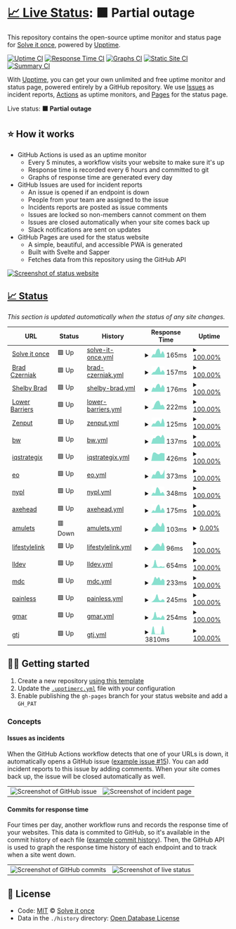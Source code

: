 # [📈 Live Status](https://status.solveitonce.com): <!--live status--> **🟧 Partial outage**

This repository contains the open-source uptime monitor and status page for [Solve it once](https://solveitonce.com), powered by [Upptime](https://github.com/upptime/upptime).

[![Uptime CI](https://github.com/solve-it-once/upptime/workflows/Uptime%20CI/badge.svg)](https://github.com/solve-it-once/upptime/actions?query=workflow%3A%22Uptime+CI%22)
[![Response Time CI](https://github.com/solve-it-once/upptime/workflows/Response%20Time%20CI/badge.svg)](https://github.com/solve-it-once/upptime/actions?query=workflow%3A%22Response+Time+CI%22)
[![Graphs CI](https://github.com/solve-it-once/upptime/workflows/Graphs%20CI/badge.svg)](https://github.com/solve-it-once/upptime/actions?query=workflow%3A%22Graphs+CI%22)
[![Static Site CI](https://github.com/solve-it-once/upptime/workflows/Static%20Site%20CI/badge.svg)](https://github.com/solve-it-once/upptime/actions?query=workflow%3A%22Static+Site+CI%22)
[![Summary CI](https://github.com/solve-it-once/upptime/workflows/Summary%20CI/badge.svg)](https://github.com/solve-it-once/upptime/actions?query=workflow%3A%22Summary+CI%22)

With [Upptime](https://upptime.js.org), you can get your own unlimited and free uptime monitor and status page, powered entirely by a GitHub repository. We use [Issues](https://github.com/solve-it-once/upptime/issues) as incident reports, [Actions](https://github.com/solve-it-once/upptime/actions) as uptime monitors, and [Pages](https://status.solveitonce.com) for the status page.

Live status: <!--live status--> **🟧 Partial outage**

## ⭐ How it works

- GitHub Actions is used as an uptime monitor
  - Every 5 minutes, a workflow visits your website to make sure it's up
  - Response time is recorded every 6 hours and committed to git
  - Graphs of response time are generated every day
- GitHub Issues are used for incident reports
  - An issue is opened if an endpoint is down
  - People from your team are assigned to the issue
  - Incidents reports are posted as issue comments
  - Issues are locked so non-members cannot comment on them
  - Issues are closed automatically when your site comes back up
  - Slack notifications are sent on updates
- GitHub Pages are used for the status website
  - A simple, beautiful, and accessible PWA is generated
  - Built with Svelte and Sapper
  - Fetches data from this repository using the GitHub API

[![Screenshot of status website](./assets/screenshot-status.png)](https://upptime.js.org)

## [📈 Status](https://upptime.js.org)

_This section is updated automatically when the status of any site changes._

<!--start: status pages-->
<!-- This summary is generated by Upptime (https://github.com/upptime/upptime) -->
<!-- Do not edit this manually, your changes will be overwritten -->
<!-- prettier-ignore -->
| URL | Status | History | Response Time | Uptime |
| --- | ------ | ------- | ------------- | ------ |
| <img alt="" src="https://favicons.githubusercontent.com/solveitonce.com" height="13"> [Solve it once](https://solveitonce.com) | 🟩 Up | [solve-it-once.yml](https://github.com/solve-it-once/upptime/commits/HEAD/history/solve-it-once.yml) | <details><summary><img alt="Response time graph" src="./graphs/solve-it-once/response-time-week.png" height="20"> 165ms</summary><br><a href="https://status.solveitonce.com/history/solve-it-once"><img alt="Response time 159" src="https://img.shields.io/endpoint?url=https%3A%2F%2Fraw.githubusercontent.com%2Fsolve-it-once%2Fupptime%2FHEAD%2Fapi%2Fsolve-it-once%2Fresponse-time.json"></a><br><a href="https://status.solveitonce.com/history/solve-it-once"><img alt="24-hour response time 103" src="https://img.shields.io/endpoint?url=https%3A%2F%2Fraw.githubusercontent.com%2Fsolve-it-once%2Fupptime%2FHEAD%2Fapi%2Fsolve-it-once%2Fresponse-time-day.json"></a><br><a href="https://status.solveitonce.com/history/solve-it-once"><img alt="7-day response time 165" src="https://img.shields.io/endpoint?url=https%3A%2F%2Fraw.githubusercontent.com%2Fsolve-it-once%2Fupptime%2FHEAD%2Fapi%2Fsolve-it-once%2Fresponse-time-week.json"></a><br><a href="https://status.solveitonce.com/history/solve-it-once"><img alt="30-day response time 147" src="https://img.shields.io/endpoint?url=https%3A%2F%2Fraw.githubusercontent.com%2Fsolve-it-once%2Fupptime%2FHEAD%2Fapi%2Fsolve-it-once%2Fresponse-time-month.json"></a><br><a href="https://status.solveitonce.com/history/solve-it-once"><img alt="1-year response time 157" src="https://img.shields.io/endpoint?url=https%3A%2F%2Fraw.githubusercontent.com%2Fsolve-it-once%2Fupptime%2FHEAD%2Fapi%2Fsolve-it-once%2Fresponse-time-year.json"></a></details> | <details><summary><a href="https://status.solveitonce.com/history/solve-it-once">100.00%</a></summary><a href="https://status.solveitonce.com/history/solve-it-once"><img alt="All-time uptime 100.00%" src="https://img.shields.io/endpoint?url=https%3A%2F%2Fraw.githubusercontent.com%2Fsolve-it-once%2Fupptime%2FHEAD%2Fapi%2Fsolve-it-once%2Fuptime.json"></a><br><a href="https://status.solveitonce.com/history/solve-it-once"><img alt="24-hour uptime 100.00%" src="https://img.shields.io/endpoint?url=https%3A%2F%2Fraw.githubusercontent.com%2Fsolve-it-once%2Fupptime%2FHEAD%2Fapi%2Fsolve-it-once%2Fuptime-day.json"></a><br><a href="https://status.solveitonce.com/history/solve-it-once"><img alt="7-day uptime 100.00%" src="https://img.shields.io/endpoint?url=https%3A%2F%2Fraw.githubusercontent.com%2Fsolve-it-once%2Fupptime%2FHEAD%2Fapi%2Fsolve-it-once%2Fuptime-week.json"></a><br><a href="https://status.solveitonce.com/history/solve-it-once"><img alt="30-day uptime 100.00%" src="https://img.shields.io/endpoint?url=https%3A%2F%2Fraw.githubusercontent.com%2Fsolve-it-once%2Fupptime%2FHEAD%2Fapi%2Fsolve-it-once%2Fuptime-month.json"></a><br><a href="https://status.solveitonce.com/history/solve-it-once"><img alt="1-year uptime 100.00%" src="https://img.shields.io/endpoint?url=https%3A%2F%2Fraw.githubusercontent.com%2Fsolve-it-once%2Fupptime%2FHEAD%2Fapi%2Fsolve-it-once%2Fuptime-year.json"></a></details>
| <img alt="" src="https://favicons.githubusercontent.com/bradczerniak.com" height="13"> [Brad Czerniak](https://bradczerniak.com) | 🟩 Up | [brad-czerniak.yml](https://github.com/solve-it-once/upptime/commits/HEAD/history/brad-czerniak.yml) | <details><summary><img alt="Response time graph" src="./graphs/brad-czerniak/response-time-week.png" height="20"> 157ms</summary><br><a href="https://status.solveitonce.com/history/brad-czerniak"><img alt="Response time 155" src="https://img.shields.io/endpoint?url=https%3A%2F%2Fraw.githubusercontent.com%2Fsolve-it-once%2Fupptime%2FHEAD%2Fapi%2Fbrad-czerniak%2Fresponse-time.json"></a><br><a href="https://status.solveitonce.com/history/brad-czerniak"><img alt="24-hour response time 105" src="https://img.shields.io/endpoint?url=https%3A%2F%2Fraw.githubusercontent.com%2Fsolve-it-once%2Fupptime%2FHEAD%2Fapi%2Fbrad-czerniak%2Fresponse-time-day.json"></a><br><a href="https://status.solveitonce.com/history/brad-czerniak"><img alt="7-day response time 157" src="https://img.shields.io/endpoint?url=https%3A%2F%2Fraw.githubusercontent.com%2Fsolve-it-once%2Fupptime%2FHEAD%2Fapi%2Fbrad-czerniak%2Fresponse-time-week.json"></a><br><a href="https://status.solveitonce.com/history/brad-czerniak"><img alt="30-day response time 141" src="https://img.shields.io/endpoint?url=https%3A%2F%2Fraw.githubusercontent.com%2Fsolve-it-once%2Fupptime%2FHEAD%2Fapi%2Fbrad-czerniak%2Fresponse-time-month.json"></a><br><a href="https://status.solveitonce.com/history/brad-czerniak"><img alt="1-year response time 157" src="https://img.shields.io/endpoint?url=https%3A%2F%2Fraw.githubusercontent.com%2Fsolve-it-once%2Fupptime%2FHEAD%2Fapi%2Fbrad-czerniak%2Fresponse-time-year.json"></a></details> | <details><summary><a href="https://status.solveitonce.com/history/brad-czerniak">100.00%</a></summary><a href="https://status.solveitonce.com/history/brad-czerniak"><img alt="All-time uptime 100.00%" src="https://img.shields.io/endpoint?url=https%3A%2F%2Fraw.githubusercontent.com%2Fsolve-it-once%2Fupptime%2FHEAD%2Fapi%2Fbrad-czerniak%2Fuptime.json"></a><br><a href="https://status.solveitonce.com/history/brad-czerniak"><img alt="24-hour uptime 100.00%" src="https://img.shields.io/endpoint?url=https%3A%2F%2Fraw.githubusercontent.com%2Fsolve-it-once%2Fupptime%2FHEAD%2Fapi%2Fbrad-czerniak%2Fuptime-day.json"></a><br><a href="https://status.solveitonce.com/history/brad-czerniak"><img alt="7-day uptime 100.00%" src="https://img.shields.io/endpoint?url=https%3A%2F%2Fraw.githubusercontent.com%2Fsolve-it-once%2Fupptime%2FHEAD%2Fapi%2Fbrad-czerniak%2Fuptime-week.json"></a><br><a href="https://status.solveitonce.com/history/brad-czerniak"><img alt="30-day uptime 100.00%" src="https://img.shields.io/endpoint?url=https%3A%2F%2Fraw.githubusercontent.com%2Fsolve-it-once%2Fupptime%2FHEAD%2Fapi%2Fbrad-czerniak%2Fuptime-month.json"></a><br><a href="https://status.solveitonce.com/history/brad-czerniak"><img alt="1-year uptime 100.00%" src="https://img.shields.io/endpoint?url=https%3A%2F%2Fraw.githubusercontent.com%2Fsolve-it-once%2Fupptime%2FHEAD%2Fapi%2Fbrad-czerniak%2Fuptime-year.json"></a></details>
| <img alt="" src="https://favicons.githubusercontent.com/shelbybrad.com" height="13"> [Shelby Brad](https://shelbybrad.com) | 🟩 Up | [shelby-brad.yml](https://github.com/solve-it-once/upptime/commits/HEAD/history/shelby-brad.yml) | <details><summary><img alt="Response time graph" src="./graphs/shelby-brad/response-time-week.png" height="20"> 176ms</summary><br><a href="https://status.solveitonce.com/history/shelby-brad"><img alt="Response time 173" src="https://img.shields.io/endpoint?url=https%3A%2F%2Fraw.githubusercontent.com%2Fsolve-it-once%2Fupptime%2FHEAD%2Fapi%2Fshelby-brad%2Fresponse-time.json"></a><br><a href="https://status.solveitonce.com/history/shelby-brad"><img alt="24-hour response time 132" src="https://img.shields.io/endpoint?url=https%3A%2F%2Fraw.githubusercontent.com%2Fsolve-it-once%2Fupptime%2FHEAD%2Fapi%2Fshelby-brad%2Fresponse-time-day.json"></a><br><a href="https://status.solveitonce.com/history/shelby-brad"><img alt="7-day response time 176" src="https://img.shields.io/endpoint?url=https%3A%2F%2Fraw.githubusercontent.com%2Fsolve-it-once%2Fupptime%2FHEAD%2Fapi%2Fshelby-brad%2Fresponse-time-week.json"></a><br><a href="https://status.solveitonce.com/history/shelby-brad"><img alt="30-day response time 149" src="https://img.shields.io/endpoint?url=https%3A%2F%2Fraw.githubusercontent.com%2Fsolve-it-once%2Fupptime%2FHEAD%2Fapi%2Fshelby-brad%2Fresponse-time-month.json"></a><br><a href="https://status.solveitonce.com/history/shelby-brad"><img alt="1-year response time 177" src="https://img.shields.io/endpoint?url=https%3A%2F%2Fraw.githubusercontent.com%2Fsolve-it-once%2Fupptime%2FHEAD%2Fapi%2Fshelby-brad%2Fresponse-time-year.json"></a></details> | <details><summary><a href="https://status.solveitonce.com/history/shelby-brad">100.00%</a></summary><a href="https://status.solveitonce.com/history/shelby-brad"><img alt="All-time uptime 100.00%" src="https://img.shields.io/endpoint?url=https%3A%2F%2Fraw.githubusercontent.com%2Fsolve-it-once%2Fupptime%2FHEAD%2Fapi%2Fshelby-brad%2Fuptime.json"></a><br><a href="https://status.solveitonce.com/history/shelby-brad"><img alt="24-hour uptime 100.00%" src="https://img.shields.io/endpoint?url=https%3A%2F%2Fraw.githubusercontent.com%2Fsolve-it-once%2Fupptime%2FHEAD%2Fapi%2Fshelby-brad%2Fuptime-day.json"></a><br><a href="https://status.solveitonce.com/history/shelby-brad"><img alt="7-day uptime 100.00%" src="https://img.shields.io/endpoint?url=https%3A%2F%2Fraw.githubusercontent.com%2Fsolve-it-once%2Fupptime%2FHEAD%2Fapi%2Fshelby-brad%2Fuptime-week.json"></a><br><a href="https://status.solveitonce.com/history/shelby-brad"><img alt="30-day uptime 100.00%" src="https://img.shields.io/endpoint?url=https%3A%2F%2Fraw.githubusercontent.com%2Fsolve-it-once%2Fupptime%2FHEAD%2Fapi%2Fshelby-brad%2Fuptime-month.json"></a><br><a href="https://status.solveitonce.com/history/shelby-brad"><img alt="1-year uptime 100.00%" src="https://img.shields.io/endpoint?url=https%3A%2F%2Fraw.githubusercontent.com%2Fsolve-it-once%2Fupptime%2FHEAD%2Fapi%2Fshelby-brad%2Fuptime-year.json"></a></details>
| <img alt="" src="https://favicons.githubusercontent.com/lowerbarriers.org" height="13"> [Lower Barriers](https://lowerbarriers.org) | 🟩 Up | [lower-barriers.yml](https://github.com/solve-it-once/upptime/commits/HEAD/history/lower-barriers.yml) | <details><summary><img alt="Response time graph" src="./graphs/lower-barriers/response-time-week.png" height="20"> 222ms</summary><br><a href="https://status.solveitonce.com/history/lower-barriers"><img alt="Response time 190" src="https://img.shields.io/endpoint?url=https%3A%2F%2Fraw.githubusercontent.com%2Fsolve-it-once%2Fupptime%2FHEAD%2Fapi%2Flower-barriers%2Fresponse-time.json"></a><br><a href="https://status.solveitonce.com/history/lower-barriers"><img alt="24-hour response time 93" src="https://img.shields.io/endpoint?url=https%3A%2F%2Fraw.githubusercontent.com%2Fsolve-it-once%2Fupptime%2FHEAD%2Fapi%2Flower-barriers%2Fresponse-time-day.json"></a><br><a href="https://status.solveitonce.com/history/lower-barriers"><img alt="7-day response time 222" src="https://img.shields.io/endpoint?url=https%3A%2F%2Fraw.githubusercontent.com%2Fsolve-it-once%2Fupptime%2FHEAD%2Fapi%2Flower-barriers%2Fresponse-time-week.json"></a><br><a href="https://status.solveitonce.com/history/lower-barriers"><img alt="30-day response time 188" src="https://img.shields.io/endpoint?url=https%3A%2F%2Fraw.githubusercontent.com%2Fsolve-it-once%2Fupptime%2FHEAD%2Fapi%2Flower-barriers%2Fresponse-time-month.json"></a><br><a href="https://status.solveitonce.com/history/lower-barriers"><img alt="1-year response time 202" src="https://img.shields.io/endpoint?url=https%3A%2F%2Fraw.githubusercontent.com%2Fsolve-it-once%2Fupptime%2FHEAD%2Fapi%2Flower-barriers%2Fresponse-time-year.json"></a></details> | <details><summary><a href="https://status.solveitonce.com/history/lower-barriers">100.00%</a></summary><a href="https://status.solveitonce.com/history/lower-barriers"><img alt="All-time uptime 100.00%" src="https://img.shields.io/endpoint?url=https%3A%2F%2Fraw.githubusercontent.com%2Fsolve-it-once%2Fupptime%2FHEAD%2Fapi%2Flower-barriers%2Fuptime.json"></a><br><a href="https://status.solveitonce.com/history/lower-barriers"><img alt="24-hour uptime 100.00%" src="https://img.shields.io/endpoint?url=https%3A%2F%2Fraw.githubusercontent.com%2Fsolve-it-once%2Fupptime%2FHEAD%2Fapi%2Flower-barriers%2Fuptime-day.json"></a><br><a href="https://status.solveitonce.com/history/lower-barriers"><img alt="7-day uptime 100.00%" src="https://img.shields.io/endpoint?url=https%3A%2F%2Fraw.githubusercontent.com%2Fsolve-it-once%2Fupptime%2FHEAD%2Fapi%2Flower-barriers%2Fuptime-week.json"></a><br><a href="https://status.solveitonce.com/history/lower-barriers"><img alt="30-day uptime 100.00%" src="https://img.shields.io/endpoint?url=https%3A%2F%2Fraw.githubusercontent.com%2Fsolve-it-once%2Fupptime%2FHEAD%2Fapi%2Flower-barriers%2Fuptime-month.json"></a><br><a href="https://status.solveitonce.com/history/lower-barriers"><img alt="1-year uptime 100.00%" src="https://img.shields.io/endpoint?url=https%3A%2F%2Fraw.githubusercontent.com%2Fsolve-it-once%2Fupptime%2FHEAD%2Fapi%2Flower-barriers%2Fuptime-year.json"></a></details>
| <img alt="" src="https://favicons.githubusercontent.com/www.zenput.com" height="13"> [Zenput](https://www.zenput.com) | 🟩 Up | [zenput.yml](https://github.com/solve-it-once/upptime/commits/HEAD/history/zenput.yml) | <details><summary><img alt="Response time graph" src="./graphs/zenput/response-time-week.png" height="20"> 125ms</summary><br><a href="https://status.solveitonce.com/history/zenput"><img alt="Response time 191" src="https://img.shields.io/endpoint?url=https%3A%2F%2Fraw.githubusercontent.com%2Fsolve-it-once%2Fupptime%2FHEAD%2Fapi%2Fzenput%2Fresponse-time.json"></a><br><a href="https://status.solveitonce.com/history/zenput"><img alt="24-hour response time 109" src="https://img.shields.io/endpoint?url=https%3A%2F%2Fraw.githubusercontent.com%2Fsolve-it-once%2Fupptime%2FHEAD%2Fapi%2Fzenput%2Fresponse-time-day.json"></a><br><a href="https://status.solveitonce.com/history/zenput"><img alt="7-day response time 125" src="https://img.shields.io/endpoint?url=https%3A%2F%2Fraw.githubusercontent.com%2Fsolve-it-once%2Fupptime%2FHEAD%2Fapi%2Fzenput%2Fresponse-time-week.json"></a><br><a href="https://status.solveitonce.com/history/zenput"><img alt="30-day response time 134" src="https://img.shields.io/endpoint?url=https%3A%2F%2Fraw.githubusercontent.com%2Fsolve-it-once%2Fupptime%2FHEAD%2Fapi%2Fzenput%2Fresponse-time-month.json"></a><br><a href="https://status.solveitonce.com/history/zenput"><img alt="1-year response time 164" src="https://img.shields.io/endpoint?url=https%3A%2F%2Fraw.githubusercontent.com%2Fsolve-it-once%2Fupptime%2FHEAD%2Fapi%2Fzenput%2Fresponse-time-year.json"></a></details> | <details><summary><a href="https://status.solveitonce.com/history/zenput">100.00%</a></summary><a href="https://status.solveitonce.com/history/zenput"><img alt="All-time uptime 100.00%" src="https://img.shields.io/endpoint?url=https%3A%2F%2Fraw.githubusercontent.com%2Fsolve-it-once%2Fupptime%2FHEAD%2Fapi%2Fzenput%2Fuptime.json"></a><br><a href="https://status.solveitonce.com/history/zenput"><img alt="24-hour uptime 100.00%" src="https://img.shields.io/endpoint?url=https%3A%2F%2Fraw.githubusercontent.com%2Fsolve-it-once%2Fupptime%2FHEAD%2Fapi%2Fzenput%2Fuptime-day.json"></a><br><a href="https://status.solveitonce.com/history/zenput"><img alt="7-day uptime 100.00%" src="https://img.shields.io/endpoint?url=https%3A%2F%2Fraw.githubusercontent.com%2Fsolve-it-once%2Fupptime%2FHEAD%2Fapi%2Fzenput%2Fuptime-week.json"></a><br><a href="https://status.solveitonce.com/history/zenput"><img alt="30-day uptime 100.00%" src="https://img.shields.io/endpoint?url=https%3A%2F%2Fraw.githubusercontent.com%2Fsolve-it-once%2Fupptime%2FHEAD%2Fapi%2Fzenput%2Fuptime-month.json"></a><br><a href="https://status.solveitonce.com/history/zenput"><img alt="1-year uptime 100.00%" src="https://img.shields.io/endpoint?url=https%3A%2F%2Fraw.githubusercontent.com%2Fsolve-it-once%2Fupptime%2FHEAD%2Fapi%2Fzenput%2Fuptime-year.json"></a></details>
| <img alt="" src="https://favicons.githubusercontent.com/www.bowerswilkins.com" height="13"> [bw](https://www.bowerswilkins.com) | 🟩 Up | [bw.yml](https://github.com/solve-it-once/upptime/commits/HEAD/history/bw.yml) | <details><summary><img alt="Response time graph" src="./graphs/bw/response-time-week.png" height="20"> 137ms</summary><br><a href="https://status.solveitonce.com/history/bw"><img alt="Response time 292" src="https://img.shields.io/endpoint?url=https%3A%2F%2Fraw.githubusercontent.com%2Fsolve-it-once%2Fupptime%2FHEAD%2Fapi%2Fbw%2Fresponse-time.json"></a><br><a href="https://status.solveitonce.com/history/bw"><img alt="24-hour response time 124" src="https://img.shields.io/endpoint?url=https%3A%2F%2Fraw.githubusercontent.com%2Fsolve-it-once%2Fupptime%2FHEAD%2Fapi%2Fbw%2Fresponse-time-day.json"></a><br><a href="https://status.solveitonce.com/history/bw"><img alt="7-day response time 137" src="https://img.shields.io/endpoint?url=https%3A%2F%2Fraw.githubusercontent.com%2Fsolve-it-once%2Fupptime%2FHEAD%2Fapi%2Fbw%2Fresponse-time-week.json"></a><br><a href="https://status.solveitonce.com/history/bw"><img alt="30-day response time 145" src="https://img.shields.io/endpoint?url=https%3A%2F%2Fraw.githubusercontent.com%2Fsolve-it-once%2Fupptime%2FHEAD%2Fapi%2Fbw%2Fresponse-time-month.json"></a><br><a href="https://status.solveitonce.com/history/bw"><img alt="1-year response time 266" src="https://img.shields.io/endpoint?url=https%3A%2F%2Fraw.githubusercontent.com%2Fsolve-it-once%2Fupptime%2FHEAD%2Fapi%2Fbw%2Fresponse-time-year.json"></a></details> | <details><summary><a href="https://status.solveitonce.com/history/bw">100.00%</a></summary><a href="https://status.solveitonce.com/history/bw"><img alt="All-time uptime 99.99%" src="https://img.shields.io/endpoint?url=https%3A%2F%2Fraw.githubusercontent.com%2Fsolve-it-once%2Fupptime%2FHEAD%2Fapi%2Fbw%2Fuptime.json"></a><br><a href="https://status.solveitonce.com/history/bw"><img alt="24-hour uptime 100.00%" src="https://img.shields.io/endpoint?url=https%3A%2F%2Fraw.githubusercontent.com%2Fsolve-it-once%2Fupptime%2FHEAD%2Fapi%2Fbw%2Fuptime-day.json"></a><br><a href="https://status.solveitonce.com/history/bw"><img alt="7-day uptime 100.00%" src="https://img.shields.io/endpoint?url=https%3A%2F%2Fraw.githubusercontent.com%2Fsolve-it-once%2Fupptime%2FHEAD%2Fapi%2Fbw%2Fuptime-week.json"></a><br><a href="https://status.solveitonce.com/history/bw"><img alt="30-day uptime 100.00%" src="https://img.shields.io/endpoint?url=https%3A%2F%2Fraw.githubusercontent.com%2Fsolve-it-once%2Fupptime%2FHEAD%2Fapi%2Fbw%2Fuptime-month.json"></a><br><a href="https://status.solveitonce.com/history/bw"><img alt="1-year uptime 100.00%" src="https://img.shields.io/endpoint?url=https%3A%2F%2Fraw.githubusercontent.com%2Fsolve-it-once%2Fupptime%2FHEAD%2Fapi%2Fbw%2Fuptime-year.json"></a></details>
| <img alt="" src="https://favicons.githubusercontent.com/iqstrategix.com" height="13"> [iqstrategix](https://iqstrategix.com) | 🟩 Up | [iqstrategix.yml](https://github.com/solve-it-once/upptime/commits/HEAD/history/iqstrategix.yml) | <details><summary><img alt="Response time graph" src="./graphs/iqstrategix/response-time-week.png" height="20"> 426ms</summary><br><a href="https://status.solveitonce.com/history/iqstrategix"><img alt="Response time 460" src="https://img.shields.io/endpoint?url=https%3A%2F%2Fraw.githubusercontent.com%2Fsolve-it-once%2Fupptime%2FHEAD%2Fapi%2Fiqstrategix%2Fresponse-time.json"></a><br><a href="https://status.solveitonce.com/history/iqstrategix"><img alt="24-hour response time 455" src="https://img.shields.io/endpoint?url=https%3A%2F%2Fraw.githubusercontent.com%2Fsolve-it-once%2Fupptime%2FHEAD%2Fapi%2Fiqstrategix%2Fresponse-time-day.json"></a><br><a href="https://status.solveitonce.com/history/iqstrategix"><img alt="7-day response time 426" src="https://img.shields.io/endpoint?url=https%3A%2F%2Fraw.githubusercontent.com%2Fsolve-it-once%2Fupptime%2FHEAD%2Fapi%2Fiqstrategix%2Fresponse-time-week.json"></a><br><a href="https://status.solveitonce.com/history/iqstrategix"><img alt="30-day response time 443" src="https://img.shields.io/endpoint?url=https%3A%2F%2Fraw.githubusercontent.com%2Fsolve-it-once%2Fupptime%2FHEAD%2Fapi%2Fiqstrategix%2Fresponse-time-month.json"></a><br><a href="https://status.solveitonce.com/history/iqstrategix"><img alt="1-year response time 499" src="https://img.shields.io/endpoint?url=https%3A%2F%2Fraw.githubusercontent.com%2Fsolve-it-once%2Fupptime%2FHEAD%2Fapi%2Fiqstrategix%2Fresponse-time-year.json"></a></details> | <details><summary><a href="https://status.solveitonce.com/history/iqstrategix">100.00%</a></summary><a href="https://status.solveitonce.com/history/iqstrategix"><img alt="All-time uptime 99.98%" src="https://img.shields.io/endpoint?url=https%3A%2F%2Fraw.githubusercontent.com%2Fsolve-it-once%2Fupptime%2FHEAD%2Fapi%2Fiqstrategix%2Fuptime.json"></a><br><a href="https://status.solveitonce.com/history/iqstrategix"><img alt="24-hour uptime 100.00%" src="https://img.shields.io/endpoint?url=https%3A%2F%2Fraw.githubusercontent.com%2Fsolve-it-once%2Fupptime%2FHEAD%2Fapi%2Fiqstrategix%2Fuptime-day.json"></a><br><a href="https://status.solveitonce.com/history/iqstrategix"><img alt="7-day uptime 100.00%" src="https://img.shields.io/endpoint?url=https%3A%2F%2Fraw.githubusercontent.com%2Fsolve-it-once%2Fupptime%2FHEAD%2Fapi%2Fiqstrategix%2Fuptime-week.json"></a><br><a href="https://status.solveitonce.com/history/iqstrategix"><img alt="30-day uptime 100.00%" src="https://img.shields.io/endpoint?url=https%3A%2F%2Fraw.githubusercontent.com%2Fsolve-it-once%2Fupptime%2FHEAD%2Fapi%2Fiqstrategix%2Fuptime-month.json"></a><br><a href="https://status.solveitonce.com/history/iqstrategix"><img alt="1-year uptime 100.00%" src="https://img.shields.io/endpoint?url=https%3A%2F%2Fraw.githubusercontent.com%2Fsolve-it-once%2Fupptime%2FHEAD%2Fapi%2Fiqstrategix%2Fuptime-year.json"></a></details>
| <img alt="" src="https://favicons.githubusercontent.com/www.eotechinc.com" height="13"> [eo](https://www.eotechinc.com) | 🟩 Up | [eo.yml](https://github.com/solve-it-once/upptime/commits/HEAD/history/eo.yml) | <details><summary><img alt="Response time graph" src="./graphs/eo/response-time-week.png" height="20"> 373ms</summary><br><a href="https://status.solveitonce.com/history/eo"><img alt="Response time 466" src="https://img.shields.io/endpoint?url=https%3A%2F%2Fraw.githubusercontent.com%2Fsolve-it-once%2Fupptime%2FHEAD%2Fapi%2Feo%2Fresponse-time.json"></a><br><a href="https://status.solveitonce.com/history/eo"><img alt="24-hour response time 270" src="https://img.shields.io/endpoint?url=https%3A%2F%2Fraw.githubusercontent.com%2Fsolve-it-once%2Fupptime%2FHEAD%2Fapi%2Feo%2Fresponse-time-day.json"></a><br><a href="https://status.solveitonce.com/history/eo"><img alt="7-day response time 373" src="https://img.shields.io/endpoint?url=https%3A%2F%2Fraw.githubusercontent.com%2Fsolve-it-once%2Fupptime%2FHEAD%2Fapi%2Feo%2Fresponse-time-week.json"></a><br><a href="https://status.solveitonce.com/history/eo"><img alt="30-day response time 360" src="https://img.shields.io/endpoint?url=https%3A%2F%2Fraw.githubusercontent.com%2Fsolve-it-once%2Fupptime%2FHEAD%2Fapi%2Feo%2Fresponse-time-month.json"></a><br><a href="https://status.solveitonce.com/history/eo"><img alt="1-year response time 404" src="https://img.shields.io/endpoint?url=https%3A%2F%2Fraw.githubusercontent.com%2Fsolve-it-once%2Fupptime%2FHEAD%2Fapi%2Feo%2Fresponse-time-year.json"></a></details> | <details><summary><a href="https://status.solveitonce.com/history/eo">100.00%</a></summary><a href="https://status.solveitonce.com/history/eo"><img alt="All-time uptime 99.90%" src="https://img.shields.io/endpoint?url=https%3A%2F%2Fraw.githubusercontent.com%2Fsolve-it-once%2Fupptime%2FHEAD%2Fapi%2Feo%2Fuptime.json"></a><br><a href="https://status.solveitonce.com/history/eo"><img alt="24-hour uptime 100.00%" src="https://img.shields.io/endpoint?url=https%3A%2F%2Fraw.githubusercontent.com%2Fsolve-it-once%2Fupptime%2FHEAD%2Fapi%2Feo%2Fuptime-day.json"></a><br><a href="https://status.solveitonce.com/history/eo"><img alt="7-day uptime 100.00%" src="https://img.shields.io/endpoint?url=https%3A%2F%2Fraw.githubusercontent.com%2Fsolve-it-once%2Fupptime%2FHEAD%2Fapi%2Feo%2Fuptime-week.json"></a><br><a href="https://status.solveitonce.com/history/eo"><img alt="30-day uptime 100.00%" src="https://img.shields.io/endpoint?url=https%3A%2F%2Fraw.githubusercontent.com%2Fsolve-it-once%2Fupptime%2FHEAD%2Fapi%2Feo%2Fuptime-month.json"></a><br><a href="https://status.solveitonce.com/history/eo"><img alt="1-year uptime 99.95%" src="https://img.shields.io/endpoint?url=https%3A%2F%2Fraw.githubusercontent.com%2Fsolve-it-once%2Fupptime%2FHEAD%2Fapi%2Feo%2Fuptime-year.json"></a></details>
| <img alt="" src="https://favicons.githubusercontent.com/www.nypl.org" height="13"> [nypl](https://www.nypl.org) | 🟩 Up | [nypl.yml](https://github.com/solve-it-once/upptime/commits/HEAD/history/nypl.yml) | <details><summary><img alt="Response time graph" src="./graphs/nypl/response-time-week.png" height="20"> 348ms</summary><br><a href="https://status.solveitonce.com/history/nypl"><img alt="Response time 359" src="https://img.shields.io/endpoint?url=https%3A%2F%2Fraw.githubusercontent.com%2Fsolve-it-once%2Fupptime%2FHEAD%2Fapi%2Fnypl%2Fresponse-time.json"></a><br><a href="https://status.solveitonce.com/history/nypl"><img alt="24-hour response time 303" src="https://img.shields.io/endpoint?url=https%3A%2F%2Fraw.githubusercontent.com%2Fsolve-it-once%2Fupptime%2FHEAD%2Fapi%2Fnypl%2Fresponse-time-day.json"></a><br><a href="https://status.solveitonce.com/history/nypl"><img alt="7-day response time 348" src="https://img.shields.io/endpoint?url=https%3A%2F%2Fraw.githubusercontent.com%2Fsolve-it-once%2Fupptime%2FHEAD%2Fapi%2Fnypl%2Fresponse-time-week.json"></a><br><a href="https://status.solveitonce.com/history/nypl"><img alt="30-day response time 308" src="https://img.shields.io/endpoint?url=https%3A%2F%2Fraw.githubusercontent.com%2Fsolve-it-once%2Fupptime%2FHEAD%2Fapi%2Fnypl%2Fresponse-time-month.json"></a><br><a href="https://status.solveitonce.com/history/nypl"><img alt="1-year response time 359" src="https://img.shields.io/endpoint?url=https%3A%2F%2Fraw.githubusercontent.com%2Fsolve-it-once%2Fupptime%2FHEAD%2Fapi%2Fnypl%2Fresponse-time-year.json"></a></details> | <details><summary><a href="https://status.solveitonce.com/history/nypl">100.00%</a></summary><a href="https://status.solveitonce.com/history/nypl"><img alt="All-time uptime 100.00%" src="https://img.shields.io/endpoint?url=https%3A%2F%2Fraw.githubusercontent.com%2Fsolve-it-once%2Fupptime%2FHEAD%2Fapi%2Fnypl%2Fuptime.json"></a><br><a href="https://status.solveitonce.com/history/nypl"><img alt="24-hour uptime 100.00%" src="https://img.shields.io/endpoint?url=https%3A%2F%2Fraw.githubusercontent.com%2Fsolve-it-once%2Fupptime%2FHEAD%2Fapi%2Fnypl%2Fuptime-day.json"></a><br><a href="https://status.solveitonce.com/history/nypl"><img alt="7-day uptime 100.00%" src="https://img.shields.io/endpoint?url=https%3A%2F%2Fraw.githubusercontent.com%2Fsolve-it-once%2Fupptime%2FHEAD%2Fapi%2Fnypl%2Fuptime-week.json"></a><br><a href="https://status.solveitonce.com/history/nypl"><img alt="30-day uptime 100.00%" src="https://img.shields.io/endpoint?url=https%3A%2F%2Fraw.githubusercontent.com%2Fsolve-it-once%2Fupptime%2FHEAD%2Fapi%2Fnypl%2Fuptime-month.json"></a><br><a href="https://status.solveitonce.com/history/nypl"><img alt="1-year uptime 100.00%" src="https://img.shields.io/endpoint?url=https%3A%2F%2Fraw.githubusercontent.com%2Fsolve-it-once%2Fupptime%2FHEAD%2Fapi%2Fnypl%2Fuptime-year.json"></a></details>
| <img alt="" src="https://favicons.githubusercontent.com/axeheadwatch.com" height="13"> [axehead](https://axeheadwatch.com) | 🟩 Up | [axehead.yml](https://github.com/solve-it-once/upptime/commits/HEAD/history/axehead.yml) | <details><summary><img alt="Response time graph" src="./graphs/axehead/response-time-week.png" height="20"> 175ms</summary><br><a href="https://status.solveitonce.com/history/axehead"><img alt="Response time 165" src="https://img.shields.io/endpoint?url=https%3A%2F%2Fraw.githubusercontent.com%2Fsolve-it-once%2Fupptime%2FHEAD%2Fapi%2Faxehead%2Fresponse-time.json"></a><br><a href="https://status.solveitonce.com/history/axehead"><img alt="24-hour response time 82" src="https://img.shields.io/endpoint?url=https%3A%2F%2Fraw.githubusercontent.com%2Fsolve-it-once%2Fupptime%2FHEAD%2Fapi%2Faxehead%2Fresponse-time-day.json"></a><br><a href="https://status.solveitonce.com/history/axehead"><img alt="7-day response time 175" src="https://img.shields.io/endpoint?url=https%3A%2F%2Fraw.githubusercontent.com%2Fsolve-it-once%2Fupptime%2FHEAD%2Fapi%2Faxehead%2Fresponse-time-week.json"></a><br><a href="https://status.solveitonce.com/history/axehead"><img alt="30-day response time 155" src="https://img.shields.io/endpoint?url=https%3A%2F%2Fraw.githubusercontent.com%2Fsolve-it-once%2Fupptime%2FHEAD%2Fapi%2Faxehead%2Fresponse-time-month.json"></a><br><a href="https://status.solveitonce.com/history/axehead"><img alt="1-year response time 165" src="https://img.shields.io/endpoint?url=https%3A%2F%2Fraw.githubusercontent.com%2Fsolve-it-once%2Fupptime%2FHEAD%2Fapi%2Faxehead%2Fresponse-time-year.json"></a></details> | <details><summary><a href="https://status.solveitonce.com/history/axehead">100.00%</a></summary><a href="https://status.solveitonce.com/history/axehead"><img alt="All-time uptime 100.00%" src="https://img.shields.io/endpoint?url=https%3A%2F%2Fraw.githubusercontent.com%2Fsolve-it-once%2Fupptime%2FHEAD%2Fapi%2Faxehead%2Fuptime.json"></a><br><a href="https://status.solveitonce.com/history/axehead"><img alt="24-hour uptime 100.00%" src="https://img.shields.io/endpoint?url=https%3A%2F%2Fraw.githubusercontent.com%2Fsolve-it-once%2Fupptime%2FHEAD%2Fapi%2Faxehead%2Fuptime-day.json"></a><br><a href="https://status.solveitonce.com/history/axehead"><img alt="7-day uptime 100.00%" src="https://img.shields.io/endpoint?url=https%3A%2F%2Fraw.githubusercontent.com%2Fsolve-it-once%2Fupptime%2FHEAD%2Fapi%2Faxehead%2Fuptime-week.json"></a><br><a href="https://status.solveitonce.com/history/axehead"><img alt="30-day uptime 100.00%" src="https://img.shields.io/endpoint?url=https%3A%2F%2Fraw.githubusercontent.com%2Fsolve-it-once%2Fupptime%2FHEAD%2Fapi%2Faxehead%2Fuptime-month.json"></a><br><a href="https://status.solveitonce.com/history/axehead"><img alt="1-year uptime 100.00%" src="https://img.shields.io/endpoint?url=https%3A%2F%2Fraw.githubusercontent.com%2Fsolve-it-once%2Fupptime%2FHEAD%2Fapi%2Faxehead%2Fuptime-year.json"></a></details>
| <img alt="" src="https://favicons.githubusercontent.com/www.eloisemagicalamulets.com" height="13"> [amulets](https://www.eloisemagicalamulets.com) | 🟥 Down | [amulets.yml](https://github.com/solve-it-once/upptime/commits/HEAD/history/amulets.yml) | <details><summary><img alt="Response time graph" src="./graphs/amulets/response-time-week.png" height="20"> 103ms</summary><br><a href="https://status.solveitonce.com/history/amulets"><img alt="Response time 94" src="https://img.shields.io/endpoint?url=https%3A%2F%2Fraw.githubusercontent.com%2Fsolve-it-once%2Fupptime%2FHEAD%2Fapi%2Famulets%2Fresponse-time.json"></a><br><a href="https://status.solveitonce.com/history/amulets"><img alt="24-hour response time 87" src="https://img.shields.io/endpoint?url=https%3A%2F%2Fraw.githubusercontent.com%2Fsolve-it-once%2Fupptime%2FHEAD%2Fapi%2Famulets%2Fresponse-time-day.json"></a><br><a href="https://status.solveitonce.com/history/amulets"><img alt="7-day response time 103" src="https://img.shields.io/endpoint?url=https%3A%2F%2Fraw.githubusercontent.com%2Fsolve-it-once%2Fupptime%2FHEAD%2Fapi%2Famulets%2Fresponse-time-week.json"></a><br><a href="https://status.solveitonce.com/history/amulets"><img alt="30-day response time 100" src="https://img.shields.io/endpoint?url=https%3A%2F%2Fraw.githubusercontent.com%2Fsolve-it-once%2Fupptime%2FHEAD%2Fapi%2Famulets%2Fresponse-time-month.json"></a><br><a href="https://status.solveitonce.com/history/amulets"><img alt="1-year response time 94" src="https://img.shields.io/endpoint?url=https%3A%2F%2Fraw.githubusercontent.com%2Fsolve-it-once%2Fupptime%2FHEAD%2Fapi%2Famulets%2Fresponse-time-year.json"></a></details> | <details><summary><a href="https://status.solveitonce.com/history/amulets">0.00%</a></summary><a href="https://status.solveitonce.com/history/amulets"><img alt="All-time uptime 0.00%" src="https://img.shields.io/endpoint?url=https%3A%2F%2Fraw.githubusercontent.com%2Fsolve-it-once%2Fupptime%2FHEAD%2Fapi%2Famulets%2Fuptime.json"></a><br><a href="https://status.solveitonce.com/history/amulets"><img alt="24-hour uptime 0.00%" src="https://img.shields.io/endpoint?url=https%3A%2F%2Fraw.githubusercontent.com%2Fsolve-it-once%2Fupptime%2FHEAD%2Fapi%2Famulets%2Fuptime-day.json"></a><br><a href="https://status.solveitonce.com/history/amulets"><img alt="7-day uptime 0.00%" src="https://img.shields.io/endpoint?url=https%3A%2F%2Fraw.githubusercontent.com%2Fsolve-it-once%2Fupptime%2FHEAD%2Fapi%2Famulets%2Fuptime-week.json"></a><br><a href="https://status.solveitonce.com/history/amulets"><img alt="30-day uptime 0.00%" src="https://img.shields.io/endpoint?url=https%3A%2F%2Fraw.githubusercontent.com%2Fsolve-it-once%2Fupptime%2FHEAD%2Fapi%2Famulets%2Fuptime-month.json"></a><br><a href="https://status.solveitonce.com/history/amulets"><img alt="1-year uptime 0.00%" src="https://img.shields.io/endpoint?url=https%3A%2F%2Fraw.githubusercontent.com%2Fsolve-it-once%2Fupptime%2FHEAD%2Fapi%2Famulets%2Fuptime-year.json"></a></details>
| <img alt="" src="https://favicons.githubusercontent.com/portal.lifestylelink.net" height="13"> [lifestylelink](https://portal.lifestylelink.net) | 🟩 Up | [lifestylelink.yml](https://github.com/solve-it-once/upptime/commits/HEAD/history/lifestylelink.yml) | <details><summary><img alt="Response time graph" src="./graphs/lifestylelink/response-time-week.png" height="20"> 96ms</summary><br><a href="https://status.solveitonce.com/history/lifestylelink"><img alt="Response time 100" src="https://img.shields.io/endpoint?url=https%3A%2F%2Fraw.githubusercontent.com%2Fsolve-it-once%2Fupptime%2FHEAD%2Fapi%2Flifestylelink%2Fresponse-time.json"></a><br><a href="https://status.solveitonce.com/history/lifestylelink"><img alt="24-hour response time 49" src="https://img.shields.io/endpoint?url=https%3A%2F%2Fraw.githubusercontent.com%2Fsolve-it-once%2Fupptime%2FHEAD%2Fapi%2Flifestylelink%2Fresponse-time-day.json"></a><br><a href="https://status.solveitonce.com/history/lifestylelink"><img alt="7-day response time 96" src="https://img.shields.io/endpoint?url=https%3A%2F%2Fraw.githubusercontent.com%2Fsolve-it-once%2Fupptime%2FHEAD%2Fapi%2Flifestylelink%2Fresponse-time-week.json"></a><br><a href="https://status.solveitonce.com/history/lifestylelink"><img alt="30-day response time 91" src="https://img.shields.io/endpoint?url=https%3A%2F%2Fraw.githubusercontent.com%2Fsolve-it-once%2Fupptime%2FHEAD%2Fapi%2Flifestylelink%2Fresponse-time-month.json"></a><br><a href="https://status.solveitonce.com/history/lifestylelink"><img alt="1-year response time 100" src="https://img.shields.io/endpoint?url=https%3A%2F%2Fraw.githubusercontent.com%2Fsolve-it-once%2Fupptime%2FHEAD%2Fapi%2Flifestylelink%2Fresponse-time-year.json"></a></details> | <details><summary><a href="https://status.solveitonce.com/history/lifestylelink">100.00%</a></summary><a href="https://status.solveitonce.com/history/lifestylelink"><img alt="All-time uptime 100.00%" src="https://img.shields.io/endpoint?url=https%3A%2F%2Fraw.githubusercontent.com%2Fsolve-it-once%2Fupptime%2FHEAD%2Fapi%2Flifestylelink%2Fuptime.json"></a><br><a href="https://status.solveitonce.com/history/lifestylelink"><img alt="24-hour uptime 100.00%" src="https://img.shields.io/endpoint?url=https%3A%2F%2Fraw.githubusercontent.com%2Fsolve-it-once%2Fupptime%2FHEAD%2Fapi%2Flifestylelink%2Fuptime-day.json"></a><br><a href="https://status.solveitonce.com/history/lifestylelink"><img alt="7-day uptime 100.00%" src="https://img.shields.io/endpoint?url=https%3A%2F%2Fraw.githubusercontent.com%2Fsolve-it-once%2Fupptime%2FHEAD%2Fapi%2Flifestylelink%2Fuptime-week.json"></a><br><a href="https://status.solveitonce.com/history/lifestylelink"><img alt="30-day uptime 100.00%" src="https://img.shields.io/endpoint?url=https%3A%2F%2Fraw.githubusercontent.com%2Fsolve-it-once%2Fupptime%2FHEAD%2Fapi%2Flifestylelink%2Fuptime-month.json"></a><br><a href="https://status.solveitonce.com/history/lifestylelink"><img alt="1-year uptime 100.00%" src="https://img.shields.io/endpoint?url=https%3A%2F%2Fraw.githubusercontent.com%2Fsolve-it-once%2Fupptime%2FHEAD%2Fapi%2Flifestylelink%2Fuptime-year.json"></a></details>
| <img alt="" src="https://favicons.githubusercontent.com/dev-lifestylelink-d7.pantheonsite.io" height="13"> [lldev](http://dev-lifestylelink-d7.pantheonsite.io/sites/all/modules/provisio_custom/provisio_notifications/Processor/pv_process_notifications.php) | 🟩 Up | [lldev.yml](https://github.com/solve-it-once/upptime/commits/HEAD/history/lldev.yml) | <details><summary><img alt="Response time graph" src="./graphs/lldev/response-time-week.png" height="20"> 654ms</summary><br><a href="https://status.solveitonce.com/history/lldev"><img alt="Response time 651" src="https://img.shields.io/endpoint?url=https%3A%2F%2Fraw.githubusercontent.com%2Fsolve-it-once%2Fupptime%2FHEAD%2Fapi%2Flldev%2Fresponse-time.json"></a><br><a href="https://status.solveitonce.com/history/lldev"><img alt="24-hour response time 441" src="https://img.shields.io/endpoint?url=https%3A%2F%2Fraw.githubusercontent.com%2Fsolve-it-once%2Fupptime%2FHEAD%2Fapi%2Flldev%2Fresponse-time-day.json"></a><br><a href="https://status.solveitonce.com/history/lldev"><img alt="7-day response time 654" src="https://img.shields.io/endpoint?url=https%3A%2F%2Fraw.githubusercontent.com%2Fsolve-it-once%2Fupptime%2FHEAD%2Fapi%2Flldev%2Fresponse-time-week.json"></a><br><a href="https://status.solveitonce.com/history/lldev"><img alt="30-day response time 487" src="https://img.shields.io/endpoint?url=https%3A%2F%2Fraw.githubusercontent.com%2Fsolve-it-once%2Fupptime%2FHEAD%2Fapi%2Flldev%2Fresponse-time-month.json"></a><br><a href="https://status.solveitonce.com/history/lldev"><img alt="1-year response time 651" src="https://img.shields.io/endpoint?url=https%3A%2F%2Fraw.githubusercontent.com%2Fsolve-it-once%2Fupptime%2FHEAD%2Fapi%2Flldev%2Fresponse-time-year.json"></a></details> | <details><summary><a href="https://status.solveitonce.com/history/lldev">100.00%</a></summary><a href="https://status.solveitonce.com/history/lldev"><img alt="All-time uptime 100.00%" src="https://img.shields.io/endpoint?url=https%3A%2F%2Fraw.githubusercontent.com%2Fsolve-it-once%2Fupptime%2FHEAD%2Fapi%2Flldev%2Fuptime.json"></a><br><a href="https://status.solveitonce.com/history/lldev"><img alt="24-hour uptime 100.00%" src="https://img.shields.io/endpoint?url=https%3A%2F%2Fraw.githubusercontent.com%2Fsolve-it-once%2Fupptime%2FHEAD%2Fapi%2Flldev%2Fuptime-day.json"></a><br><a href="https://status.solveitonce.com/history/lldev"><img alt="7-day uptime 100.00%" src="https://img.shields.io/endpoint?url=https%3A%2F%2Fraw.githubusercontent.com%2Fsolve-it-once%2Fupptime%2FHEAD%2Fapi%2Flldev%2Fuptime-week.json"></a><br><a href="https://status.solveitonce.com/history/lldev"><img alt="30-day uptime 100.00%" src="https://img.shields.io/endpoint?url=https%3A%2F%2Fraw.githubusercontent.com%2Fsolve-it-once%2Fupptime%2FHEAD%2Fapi%2Flldev%2Fuptime-month.json"></a><br><a href="https://status.solveitonce.com/history/lldev"><img alt="1-year uptime 100.00%" src="https://img.shields.io/endpoint?url=https%3A%2F%2Fraw.githubusercontent.com%2Fsolve-it-once%2Fupptime%2FHEAD%2Fapi%2Flldev%2Fuptime-year.json"></a></details>
| <img alt="" src="https://favicons.githubusercontent.com/www.michigandesign.com" height="13"> [mdc](https://www.michigandesign.com) | 🟩 Up | [mdc.yml](https://github.com/solve-it-once/upptime/commits/HEAD/history/mdc.yml) | <details><summary><img alt="Response time graph" src="./graphs/mdc/response-time-week.png" height="20"> 233ms</summary><br><a href="https://status.solveitonce.com/history/mdc"><img alt="Response time 204" src="https://img.shields.io/endpoint?url=https%3A%2F%2Fraw.githubusercontent.com%2Fsolve-it-once%2Fupptime%2FHEAD%2Fapi%2Fmdc%2Fresponse-time.json"></a><br><a href="https://status.solveitonce.com/history/mdc"><img alt="24-hour response time 182" src="https://img.shields.io/endpoint?url=https%3A%2F%2Fraw.githubusercontent.com%2Fsolve-it-once%2Fupptime%2FHEAD%2Fapi%2Fmdc%2Fresponse-time-day.json"></a><br><a href="https://status.solveitonce.com/history/mdc"><img alt="7-day response time 233" src="https://img.shields.io/endpoint?url=https%3A%2F%2Fraw.githubusercontent.com%2Fsolve-it-once%2Fupptime%2FHEAD%2Fapi%2Fmdc%2Fresponse-time-week.json"></a><br><a href="https://status.solveitonce.com/history/mdc"><img alt="30-day response time 205" src="https://img.shields.io/endpoint?url=https%3A%2F%2Fraw.githubusercontent.com%2Fsolve-it-once%2Fupptime%2FHEAD%2Fapi%2Fmdc%2Fresponse-time-month.json"></a><br><a href="https://status.solveitonce.com/history/mdc"><img alt="1-year response time 204" src="https://img.shields.io/endpoint?url=https%3A%2F%2Fraw.githubusercontent.com%2Fsolve-it-once%2Fupptime%2FHEAD%2Fapi%2Fmdc%2Fresponse-time-year.json"></a></details> | <details><summary><a href="https://status.solveitonce.com/history/mdc">100.00%</a></summary><a href="https://status.solveitonce.com/history/mdc"><img alt="All-time uptime 100.00%" src="https://img.shields.io/endpoint?url=https%3A%2F%2Fraw.githubusercontent.com%2Fsolve-it-once%2Fupptime%2FHEAD%2Fapi%2Fmdc%2Fuptime.json"></a><br><a href="https://status.solveitonce.com/history/mdc"><img alt="24-hour uptime 100.00%" src="https://img.shields.io/endpoint?url=https%3A%2F%2Fraw.githubusercontent.com%2Fsolve-it-once%2Fupptime%2FHEAD%2Fapi%2Fmdc%2Fuptime-day.json"></a><br><a href="https://status.solveitonce.com/history/mdc"><img alt="7-day uptime 100.00%" src="https://img.shields.io/endpoint?url=https%3A%2F%2Fraw.githubusercontent.com%2Fsolve-it-once%2Fupptime%2FHEAD%2Fapi%2Fmdc%2Fuptime-week.json"></a><br><a href="https://status.solveitonce.com/history/mdc"><img alt="30-day uptime 100.00%" src="https://img.shields.io/endpoint?url=https%3A%2F%2Fraw.githubusercontent.com%2Fsolve-it-once%2Fupptime%2FHEAD%2Fapi%2Fmdc%2Fuptime-month.json"></a><br><a href="https://status.solveitonce.com/history/mdc"><img alt="1-year uptime 100.00%" src="https://img.shields.io/endpoint?url=https%3A%2F%2Fraw.githubusercontent.com%2Fsolve-it-once%2Fupptime%2FHEAD%2Fapi%2Fmdc%2Fuptime-year.json"></a></details>
| <img alt="" src="https://favicons.githubusercontent.com/painless-chiropractor.com" height="13"> [painless](https://painless-chiropractor.com) | 🟩 Up | [painless.yml](https://github.com/solve-it-once/upptime/commits/HEAD/history/painless.yml) | <details><summary><img alt="Response time graph" src="./graphs/painless/response-time-week.png" height="20"> 245ms</summary><br><a href="https://status.solveitonce.com/history/painless"><img alt="Response time 231" src="https://img.shields.io/endpoint?url=https%3A%2F%2Fraw.githubusercontent.com%2Fsolve-it-once%2Fupptime%2FHEAD%2Fapi%2Fpainless%2Fresponse-time.json"></a><br><a href="https://status.solveitonce.com/history/painless"><img alt="24-hour response time 152" src="https://img.shields.io/endpoint?url=https%3A%2F%2Fraw.githubusercontent.com%2Fsolve-it-once%2Fupptime%2FHEAD%2Fapi%2Fpainless%2Fresponse-time-day.json"></a><br><a href="https://status.solveitonce.com/history/painless"><img alt="7-day response time 245" src="https://img.shields.io/endpoint?url=https%3A%2F%2Fraw.githubusercontent.com%2Fsolve-it-once%2Fupptime%2FHEAD%2Fapi%2Fpainless%2Fresponse-time-week.json"></a><br><a href="https://status.solveitonce.com/history/painless"><img alt="30-day response time 194" src="https://img.shields.io/endpoint?url=https%3A%2F%2Fraw.githubusercontent.com%2Fsolve-it-once%2Fupptime%2FHEAD%2Fapi%2Fpainless%2Fresponse-time-month.json"></a><br><a href="https://status.solveitonce.com/history/painless"><img alt="1-year response time 231" src="https://img.shields.io/endpoint?url=https%3A%2F%2Fraw.githubusercontent.com%2Fsolve-it-once%2Fupptime%2FHEAD%2Fapi%2Fpainless%2Fresponse-time-year.json"></a></details> | <details><summary><a href="https://status.solveitonce.com/history/painless">100.00%</a></summary><a href="https://status.solveitonce.com/history/painless"><img alt="All-time uptime 100.00%" src="https://img.shields.io/endpoint?url=https%3A%2F%2Fraw.githubusercontent.com%2Fsolve-it-once%2Fupptime%2FHEAD%2Fapi%2Fpainless%2Fuptime.json"></a><br><a href="https://status.solveitonce.com/history/painless"><img alt="24-hour uptime 100.00%" src="https://img.shields.io/endpoint?url=https%3A%2F%2Fraw.githubusercontent.com%2Fsolve-it-once%2Fupptime%2FHEAD%2Fapi%2Fpainless%2Fuptime-day.json"></a><br><a href="https://status.solveitonce.com/history/painless"><img alt="7-day uptime 100.00%" src="https://img.shields.io/endpoint?url=https%3A%2F%2Fraw.githubusercontent.com%2Fsolve-it-once%2Fupptime%2FHEAD%2Fapi%2Fpainless%2Fuptime-week.json"></a><br><a href="https://status.solveitonce.com/history/painless"><img alt="30-day uptime 100.00%" src="https://img.shields.io/endpoint?url=https%3A%2F%2Fraw.githubusercontent.com%2Fsolve-it-once%2Fupptime%2FHEAD%2Fapi%2Fpainless%2Fuptime-month.json"></a><br><a href="https://status.solveitonce.com/history/painless"><img alt="1-year uptime 100.00%" src="https://img.shields.io/endpoint?url=https%3A%2F%2Fraw.githubusercontent.com%2Fsolve-it-once%2Fupptime%2FHEAD%2Fapi%2Fpainless%2Fuptime-year.json"></a></details>
| <img alt="" src="https://favicons.githubusercontent.com/gmaronline.com" height="13"> [gmar](http://gmaronline.com) | 🟩 Up | [gmar.yml](https://github.com/solve-it-once/upptime/commits/HEAD/history/gmar.yml) | <details><summary><img alt="Response time graph" src="./graphs/gmar/response-time-week.png" height="20"> 254ms</summary><br><a href="https://status.solveitonce.com/history/gmar"><img alt="Response time 205" src="https://img.shields.io/endpoint?url=https%3A%2F%2Fraw.githubusercontent.com%2Fsolve-it-once%2Fupptime%2FHEAD%2Fapi%2Fgmar%2Fresponse-time.json"></a><br><a href="https://status.solveitonce.com/history/gmar"><img alt="24-hour response time 172" src="https://img.shields.io/endpoint?url=https%3A%2F%2Fraw.githubusercontent.com%2Fsolve-it-once%2Fupptime%2FHEAD%2Fapi%2Fgmar%2Fresponse-time-day.json"></a><br><a href="https://status.solveitonce.com/history/gmar"><img alt="7-day response time 254" src="https://img.shields.io/endpoint?url=https%3A%2F%2Fraw.githubusercontent.com%2Fsolve-it-once%2Fupptime%2FHEAD%2Fapi%2Fgmar%2Fresponse-time-week.json"></a><br><a href="https://status.solveitonce.com/history/gmar"><img alt="30-day response time 206" src="https://img.shields.io/endpoint?url=https%3A%2F%2Fraw.githubusercontent.com%2Fsolve-it-once%2Fupptime%2FHEAD%2Fapi%2Fgmar%2Fresponse-time-month.json"></a><br><a href="https://status.solveitonce.com/history/gmar"><img alt="1-year response time 205" src="https://img.shields.io/endpoint?url=https%3A%2F%2Fraw.githubusercontent.com%2Fsolve-it-once%2Fupptime%2FHEAD%2Fapi%2Fgmar%2Fresponse-time-year.json"></a></details> | <details><summary><a href="https://status.solveitonce.com/history/gmar">100.00%</a></summary><a href="https://status.solveitonce.com/history/gmar"><img alt="All-time uptime 100.00%" src="https://img.shields.io/endpoint?url=https%3A%2F%2Fraw.githubusercontent.com%2Fsolve-it-once%2Fupptime%2FHEAD%2Fapi%2Fgmar%2Fuptime.json"></a><br><a href="https://status.solveitonce.com/history/gmar"><img alt="24-hour uptime 100.00%" src="https://img.shields.io/endpoint?url=https%3A%2F%2Fraw.githubusercontent.com%2Fsolve-it-once%2Fupptime%2FHEAD%2Fapi%2Fgmar%2Fuptime-day.json"></a><br><a href="https://status.solveitonce.com/history/gmar"><img alt="7-day uptime 100.00%" src="https://img.shields.io/endpoint?url=https%3A%2F%2Fraw.githubusercontent.com%2Fsolve-it-once%2Fupptime%2FHEAD%2Fapi%2Fgmar%2Fuptime-week.json"></a><br><a href="https://status.solveitonce.com/history/gmar"><img alt="30-day uptime 100.00%" src="https://img.shields.io/endpoint?url=https%3A%2F%2Fraw.githubusercontent.com%2Fsolve-it-once%2Fupptime%2FHEAD%2Fapi%2Fgmar%2Fuptime-month.json"></a><br><a href="https://status.solveitonce.com/history/gmar"><img alt="1-year uptime 100.00%" src="https://img.shields.io/endpoint?url=https%3A%2F%2Fraw.githubusercontent.com%2Fsolve-it-once%2Fupptime%2FHEAD%2Fapi%2Fgmar%2Fuptime-year.json"></a></details>
| <img alt="" src="https://favicons.githubusercontent.com/www.gtjfnmainspections.com" height="13"> [gtj](https://www.gtjfnmainspections.com) | 🟩 Up | [gtj.yml](https://github.com/solve-it-once/upptime/commits/HEAD/history/gtj.yml) | <details><summary><img alt="Response time graph" src="./graphs/gtj/response-time-week.png" height="20"> 3810ms</summary><br><a href="https://status.solveitonce.com/history/gtj"><img alt="Response time 6813" src="https://img.shields.io/endpoint?url=https%3A%2F%2Fraw.githubusercontent.com%2Fsolve-it-once%2Fupptime%2FHEAD%2Fapi%2Fgtj%2Fresponse-time.json"></a><br><a href="https://status.solveitonce.com/history/gtj"><img alt="24-hour response time 12215" src="https://img.shields.io/endpoint?url=https%3A%2F%2Fraw.githubusercontent.com%2Fsolve-it-once%2Fupptime%2FHEAD%2Fapi%2Fgtj%2Fresponse-time-day.json"></a><br><a href="https://status.solveitonce.com/history/gtj"><img alt="7-day response time 3810" src="https://img.shields.io/endpoint?url=https%3A%2F%2Fraw.githubusercontent.com%2Fsolve-it-once%2Fupptime%2FHEAD%2Fapi%2Fgtj%2Fresponse-time-week.json"></a><br><a href="https://status.solveitonce.com/history/gtj"><img alt="30-day response time 6681" src="https://img.shields.io/endpoint?url=https%3A%2F%2Fraw.githubusercontent.com%2Fsolve-it-once%2Fupptime%2FHEAD%2Fapi%2Fgtj%2Fresponse-time-month.json"></a><br><a href="https://status.solveitonce.com/history/gtj"><img alt="1-year response time 6813" src="https://img.shields.io/endpoint?url=https%3A%2F%2Fraw.githubusercontent.com%2Fsolve-it-once%2Fupptime%2FHEAD%2Fapi%2Fgtj%2Fresponse-time-year.json"></a></details> | <details><summary><a href="https://status.solveitonce.com/history/gtj">100.00%</a></summary><a href="https://status.solveitonce.com/history/gtj"><img alt="All-time uptime 99.97%" src="https://img.shields.io/endpoint?url=https%3A%2F%2Fraw.githubusercontent.com%2Fsolve-it-once%2Fupptime%2FHEAD%2Fapi%2Fgtj%2Fuptime.json"></a><br><a href="https://status.solveitonce.com/history/gtj"><img alt="24-hour uptime 100.00%" src="https://img.shields.io/endpoint?url=https%3A%2F%2Fraw.githubusercontent.com%2Fsolve-it-once%2Fupptime%2FHEAD%2Fapi%2Fgtj%2Fuptime-day.json"></a><br><a href="https://status.solveitonce.com/history/gtj"><img alt="7-day uptime 100.00%" src="https://img.shields.io/endpoint?url=https%3A%2F%2Fraw.githubusercontent.com%2Fsolve-it-once%2Fupptime%2FHEAD%2Fapi%2Fgtj%2Fuptime-week.json"></a><br><a href="https://status.solveitonce.com/history/gtj"><img alt="30-day uptime 100.00%" src="https://img.shields.io/endpoint?url=https%3A%2F%2Fraw.githubusercontent.com%2Fsolve-it-once%2Fupptime%2FHEAD%2Fapi%2Fgtj%2Fuptime-month.json"></a><br><a href="https://status.solveitonce.com/history/gtj"><img alt="1-year uptime 99.97%" src="https://img.shields.io/endpoint?url=https%3A%2F%2Fraw.githubusercontent.com%2Fsolve-it-once%2Fupptime%2FHEAD%2Fapi%2Fgtj%2Fuptime-year.json"></a></details>

<!--end: status pages-->

## 👩‍💻 Getting started

1. Create a new repository [using this template](https://github.com/koj-co/upptime/generate)
2. Update the [`.upptimerc.yml`](./.upptimerc.yml) file with your configuration
3. Enable publishing the `gh-pages` branch for your status website and add a `GH_PAT`

### Concepts

#### Issues as incidents

When the GitHub Actions workflow detects that one of your URLs is down, it automatically opens a GitHub issue ([example issue #15](https://github.com/koj-co/upptime/issues/15)). You can add incident reports to this issue by adding comments. When your site comes back up, the issue will be closed automatically as well.

<table>
  <tr>
    <td>
      <img alt="Screenshot of GitHub issue" src="https://raw.githubusercontent.com/upptime/upptime.js.org/master/static/img/screenshot-issue.png">
    </td>
    <td>
      <img alt="Screenshot of incident page" src="https://raw.githubusercontent.com/upptime/upptime.js.org/master/static/img/screenshot-incident.png">
    </td>
  </tr>
</table>

#### Commits for response time

Four times per day, another workflow runs and records the response time of your websites. This data is commited to GitHub, so it's available in the commit history of each file ([example commit history](https://github.com/koj-co/upptime/commits/master/history/wikipedia.yml)). Then, the GitHub API is used to graph the response time history of each endpoint and to track when a site went down.

<table>
  <tr>
    <td>
      <img alt="Screenshot of GitHub commits" src="https://raw.githubusercontent.com/upptime/upptime.js.org/master/static/img/screenshot-history.png">
    </td>
    <td>
      <img alt="Screenshot of live status" src="https://raw.githubusercontent.com/upptime/upptime.js.org/master/static/img/screenshot-live-status.png">
    </td>
  </tr>
</table>
<!--end: docs-->

## 📄 License

- Code: [MIT](./LICENSE) © [Solve it once](https://solveitonce.com)
- Data in the `./history` directory: [Open Database License](https://opendatacommons.org/licenses/odbl/1-0/)

